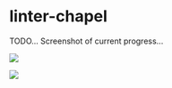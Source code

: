 # linter-chapel

TODO... Screenshot of current progress...


![](https://i.imgur.com/UUw7qGE.png)

![](https://i.imgur.com/WKzXOwc.png)
